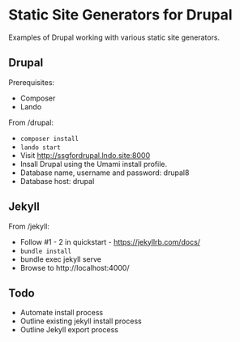 # Static Site Generators for Drupal

Examples of Drupal working with various static site generators.

## Drupal

Prerequisites:
* Composer
* Lando

From /drupal:

* `composer install`
* `lando start`
* Visit http://ssgfordrupal.lndo.site:8000
* Insall Drupal using the Umami install profile.
* Database name, username and password: drupal8
* Database host: drupal

## Jekyll

From /jekyll:

* Follow #1 - 2 in quickstart - https://jekyllrb.com/docs/
* `bundle install`
* bundle exec jekyll serve
* Browse to http://localhost:4000/

## Todo

* Automate install process
* Outline existing jekyll install process
* Outline Jekyll export process